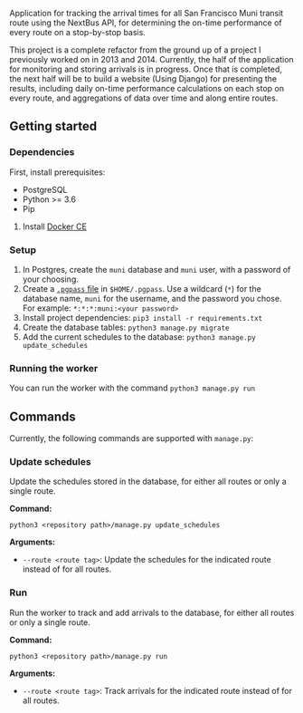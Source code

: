 Application for tracking the arrival times for all San Francisco Muni transit route using the NextBus API, for determining the on-time performance of every route on a stop-by-stop basis.

This project is a complete refactor from the ground up of a project I previously worked on in 2013 and 2014. Currently, the half of the application for monitoring and storing arrivals is in progress. Once that is completed, the next half will be to build a website (Using Django) for presenting the results, including daily on-time performance calculations on each stop on every route, and aggregations of data over time and along entire routes.

Getting started
---

### Dependencies
First, install prerequisites:
- PostgreSQL
- Python >= 3.6
- Pip

1. Install [Docker CE](https://docs.docker.com/install/)

### Setup
1. In Postgres, create the `muni` database and `muni` user, with a password of your choosing.
2. Create a [`.pgpass` file](https://www.postgresql.org/docs/9.3/libpq-pgpass.html) in `$HOME/.pgpass`. Use a wildcard (`*`) for the database name, `muni` for the username, and the password you chose. For example: `*:*:*:muni:<your password>`
3. Install project dependencies: `pip3 install -r requirements.txt`
4. Create the database tables: `python3 manage.py migrate`
5. Add the current schedules to the database: `python3 manage.py update_schedules`

### Running the worker
You can run the worker with the command `python3 manage.py run`

Commands
---
Currently, the following commands are supported with `manage.py`:

### Update schedules
Update the schedules stored in the database, for either all routes or only a single route.

**Command:**

`python3 <repository path>/manage.py update_schedules`

**Arguments:**

- `--route <route tag>`: Update the schedules for the indicated route instead of for all routes.

### Run
Run the worker to track and add arrivals to the database, for either all routes or only a single route.

**Command:**

`python3 <repository path>/manage.py run`

**Arguments:**

- `--route <route tag>`: Track arrivals for the indicated route instead of for all routes.

